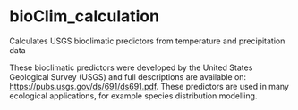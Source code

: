 # bioClim_calculation
Calculates USGS bioclimatic predictors from temperature and precipitation data

These bioclimatic predictors were developed by the United States Geological Survey (USGS) and full descriptions are available on: https://pubs.usgs.gov/ds/691/ds691.pdf. These predictors are used in many ecological applications, for example species distribution modelling. 
